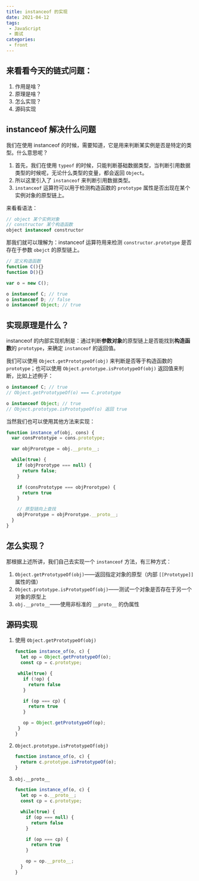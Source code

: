 ```yaml
---
title: instanceof 的实现
date: 2021-04-12
tags:
 - JavaScript
 - 面试
categories:
 - front
---
```


## 来看看今天的链式问题：
1. 作用是啥？
2. 原理是啥？
3. 怎么实现？
4. 源码实现

## instanceof 解决什么问题

我们在使用 instanceof 的时候，需要知道，它是用来判断某实例是否是特定的类型。什么意思呢？
1. 首先，我们在使用 `typeof` 的时候，只能判断基础数据类型，当判断引用数据类型的时候呢，无论什么类型的变量，都会返回 `Object`。
2. 所以这里引入了 `instanceof` 来判断引用数据类型。
3. `instanceof` 运算符可以用于检测构造函数的 `prototype` 属性是否出现在某个实例对象的原型链上。

来看看语法：

```js
// object 某个实例对象
// constructor 某个构造函数
object instanceof constructor
```

那我们就可以理解为：instanceof 运算符用来检测 `constructor.prototype` 是否存在于参数 `obejct` 的原型链上。

```js
// 定义构造函数
function C(){}
function D(){}

var o = new C();

o instanceof C; // true
o instanceof D; // false
o instanceof Object; // true
```

## 实现原理是什么？

instanceof 的内部实现机制是：通过判断**参数对象**的原型链上是否能找到**构造函数**的 `prototype`，来确定 `instanceof` 的返回值。

我们可以使用 `Object.getPrototypeOf(obj)` 来判断是否等于构造函数的 `prototype`；也可以使用 `Object.prototype.isPrototypeOf(obj)` 返回值来判断，比如上述例子：

```js
o instanceof C; // true  
// Object.getPrototypeOf(o) === C.prototype

o instanceof Object; // true
// Object.prototype.isPrototypeOf(o) 返回 true
```

当然我们也可以使用其他方法来实现：

```js
function instance_of(obj, cons) {
  var consPrototype = cons.prototype;

  var objProrotype = obj.__proto__;

  while(true) {
    if (objProrotype === null) {
      return false;
    }

    if (consPrototype === objProrotype) {
      return true
    }

    // 原型链向上查找
    objProrotype = objProrotype.__proto__;
  }
}
```

## 怎么实现？

那根据上述所讲，我们自己去实现一个 `instanceof` 方法，有三种方式：
1. `Object.getPrototypeOf(obj)`——返回指定对象的原型（内部 `[[Prototype]]` 属性的值）
2. `Object.prototype.isPrototypeOf(obj)`——测试一个对象是否存在于另一个对象的原型上
3. `obj.__proto__`——使用非标准的 `__proto__` 的伪属性

## 源码实现
1. 使用 `Object.getPrototypeOf(obj)`
   ```js
   function instance_of(o, c) {
     let op = Object.getPrototypeOf(o);
     const cp = c.prototype;

    while(true) {
      if (!op) {
        return false
      } 

      if (op === cp) {
        return true
      }

      op = Object.getPrototypeOf(op);
    }
   }
   ```
2. `Object.prototype.isPrototypeOf(obj)`
   ```js
   function instance_of(o, c) {
     return c.prototype.isPrototypeOf(o);
   }
   ```
3. `obj.__proto__`
   ```js
   function instance_of(o, c) {
     let op = o.__proto__;
     const cp = c.prototype;

     while(true) {
       if (op === null) {
         return false
       }

       if (op === cp) {
         return true
       }

       op = op.__proto__;
     }
   }
   ```